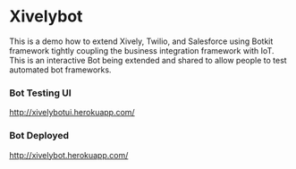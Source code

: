 # Xivelybot

This is a demo how to extend Xively, Twilio, and Salesforce using Botkit framework tightly coupling the business
integration framework with IoT.  This is an interactive Bot being extended and shared to allow people to test
automated bot frameworks.

### Bot Testing UI
http://xivelybotui.herokuapp.com/

### Bot Deployed
http://xivelybot.herokuapp.com/